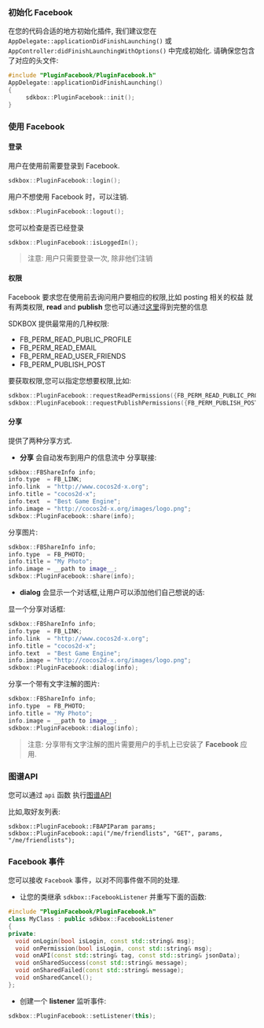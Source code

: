 ### 初始化 Facebook
在您的代码合适的地方初始化插件, 我们建议您在 `AppDelegate::applicationDidFinishLaunching()` 或 `AppController:didFinishLaunchingWithOptions()` 中完成初始化. 请确保您包含了对应的头文件:

```cpp
#include "PluginFacebook/PluginFacebook.h"
AppDelegate::applicationDidFinishLaunching()
{
     sdkbox::PluginFacebook::init();
}
```

### 使用 Facebook
#### 登录
用户在使用前需要登录到 Facebook.
```cpp
sdkbox::PluginFacebook::login();
```
用户不想使用 Facebook 时，可以注销.
```cpp
sdkbox::PluginFacebook::logout();
```
您可以检查是否已经登录
```cpp
sdkbox::PluginFacebook::isLoggedIn();
```
> 注意: 用户只需要登录一次, 除非他们注销

#### 权限
Facebook 要求您在使用前去询问用户要相应的权限,比如 posting 相关的权益
就有两类权限, __read__ and __publish__
您也可以通过[这里](https://developers.facebook.com/docs/facebook-login/permissions/v2.3#reference)得到完整的信息

SDKBOX 提供最常用的几种权限:

* FB_PERM_READ_PUBLIC_PROFILE
* FB_PERM_READ_EMAIL
* FB_PERM_READ_USER_FRIENDS
* FB_PERM_PUBLISH_POST

要获取权限,您可以指定您想要权限,比如:
```cpp
sdkbox::PluginFacebook::requestReadPermissions({FB_PERM_READ_PUBLIC_PROFILE, FB_PERM_READ_USER_FRIENDS});
sdkbox::PluginFacebook::requestPublishPermissions({FB_PERM_PUBLISH_POST});
```

#### 分享
提供了两种分享方式.

* __分享__ 会自动发布到用户的信息流中
分享联接:
```cpp
sdkbox::FBShareInfo info;
info.type  = FB_LINK;
info.link  = "http://www.cocos2d-x.org";
info.title = "cocos2d-x";
info.text  = "Best Game Engine";
info.image = "http://cocos2d-x.org/images/logo.png";
sdkbox::PluginFacebook::share(info);
```
分享图片:
```cpp
sdkbox::FBShareInfo info;
info.type  = FB_PHOTO;
info.title = "My Photo";
info.image = __path to image__;
sdkbox::PluginFacebook::share(info);
```
* __dialog__ 会显示一个对话框,让用户可以添加他们自己想说的话:

显一个分享对话框:
```cpp
sdkbox::FBShareInfo info;
info.type  = FB_LINK;
info.link  = "http://www.cocos2d-x.org";
info.title = "cocos2d-x";
info.text  = "Best Game Engine";
info.image = "http://cocos2d-x.org/images/logo.png";
sdkbox::PluginFacebook::dialog(info);
```

分享一个带有文字注解的图片:
```cpp
sdkbox::FBShareInfo info;
info.type  = FB_PHOTO;
info.title = "My Photo";
info.image = __path to image__;
sdkbox::PluginFacebook::dialog(info);
```
 > 注意: 分享带有文字注解的图片需要用户的手机上已安装了 __Facebook__ 应用.

### 图谱API
您可以通过 `api` 函数 执行[图谱API](https://developers.facebook.com/docs/graph-api/overview/)

比如,取好友列表:
```
sdkbox::PluginFacebook::FBAPIParam params;
sdkbox::PluginFacebook::api("/me/friendlists", "GET", params, "/me/friendlists");
```

### Facebook 事件
您可以接收 `Facebook` 事件，以对不同事件做不同的处理.

* 让您的类继承 `sdkbox::FacebookListener` 并重写下面的函数:
```cpp
#include "PluginFacebook/PluginFacebook.h"
class MyClass : public sdkbox::FacebookListener
{
private:
  void onLogin(bool isLogin, const std::string& msg);
  void onPermission(bool isLogin, const std::string& msg);
  void onAPI(const std::string& tag, const std::string& jsonData);
  void onSharedSuccess(const std::string& message);
  void onSharedFailed(const std::string& message);
  void onSharedCancel();
};
```

* 创建一个 __listener__ 监听事件:
```cpp
sdkbox::PluginFacebook::setListener(this);
```
